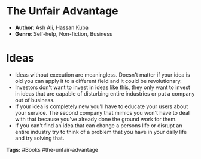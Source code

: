 # The Unfair Advantage
- **Author**: Ash Ali, Hassan Kuba
- **Genre**: Self-help, Non-fiction, Business

# Ideas
- Ideas without execution are meaningless. Doesn't matter if your idea is old you can apply it to a different field and it could be revolutionary.
- Investors don't want to invest in ideas like this, they only want to invest in ideas that are capable of disturbing entire industries or put a company out of business.
- If your idea is completely new you'll have to educate your users about your service. The second company that mimics you won't have to deal with that because you've already done the ground work for them.
- If you can't find an idea that can change a persons life or disrupt an entire industry try to think of a problem that you have in your daily life and try solving that.

**Tags:** #Books  #the-unfair-advantage